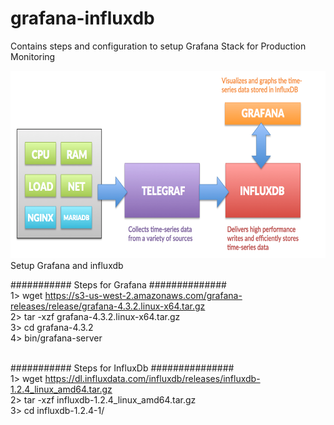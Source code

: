 # grafana-influxdb
Contains steps and configuration to setup Grafana Stack for Production Monitoring

<img src="tig-monitor-logic.png" height="300px" width="600px" />
Setup Grafana and influxdb


########### Steps for Grafana ############## <br/>
1> wget https://s3-us-west-2.amazonaws.com/grafana-releases/release/grafana-4.3.2.linux-x64.tar.gz<br/>
2> tar -xzf grafana-4.3.2.linux-x64.tar.gz<br/>
3> cd grafana-4.3.2<br/>
4> bin/grafana-server<br/>
<br/>

########### Steps for InfluxDb ###############<br/>
1> wget https://dl.influxdata.com/influxdb/releases/influxdb-1.2.4_linux_amd64.tar.gz<br/>
2> tar -xzf influxdb-1.2.4_linux_amd64.tar.gz<br/>
3> cd influxdb-1.2.4-1/<br/>
